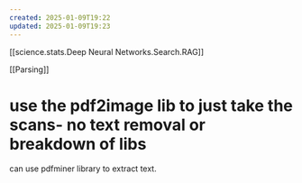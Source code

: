 ```yaml
---
created: 2025-01-09T19:22
updated: 2025-01-09T19:23
---
```




[[science.stats.Deep Neural Networks.Search.RAG]]

[[Parsing]]


# use the pdf2image lib to just take the scans- no text removal or breakdown of libs

can use pdfminer library to extract text.
